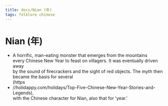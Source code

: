 ```yaml
---
title: docs/Nian (年)
tags: folklore chinese
---
```


# Nian (年)
- A horrific, man-eating monster that emerges from the mountains  
	every Chinese New Year to feast on villagers. It was eventually driven away  
	by the sound of firecrackers and the sight of red objects. The myth then  
	became the basis for several  
	(https
- //holidappy.com/holidays/Top-Five-Chinese-New-Year-Stories-and-Legends),  
	with the Chinese character for Nian, also that for 'year.'